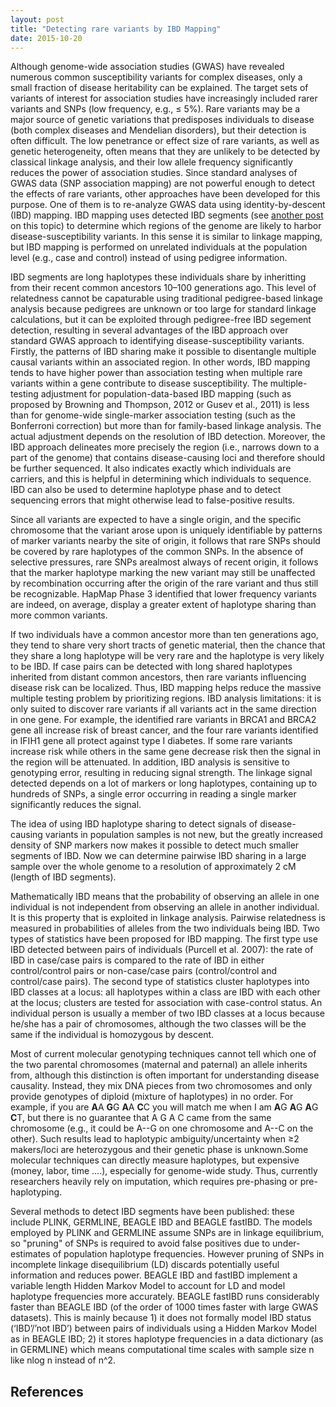 ```yaml
---
layout: post
title: "Detecting rare variants by IBD Mapping"
date: 2015-10-20
---
```

Although genome-wide association studies (GWAS) have revealed numerous common susceptibility variants for complex diseases, only a small fraction of disease heritability can be explained. The target sets of variants of interest for association studies have increasingly included rarer variants and SNPs (low frequency, e.g., ≤ 5%). Rare variants may be a major source of genetic variations that predisposes individuals to disease (both complex diseases and Mendelian disorders), but their detection is often difficult. The low penetrance or effect size of rare variants, as well as genetic heterogeneity, often means that they are unlikely to be detected by classical linkage analysis, and their low allele frequency significantly reduces the power of association studies. Since standard analyses of GWAS data (SNP association mapping) are not powerful enough to detect the effects of rare variants, other approaches have been developed for this purpose. One of them is to re-analyze GWAS data using identity-by-descent (IBD) mapping. IBD mapping uses detected IBD segments (see <a href="http://lybird300.github.io/2015/08/31/IBD-segment-detection.html">another post</a> on this topic) to determine which regions of the genome are likely to harbor disease-susceptibility variants. In this sense it is similar to linkage mapping, but IBD mapping is performed on unrelated individuals at the population level (e.g., case and control) instead of using pedigree information.

IBD segments are long haplotypes these individuals share by inheritting from their recent common ancestors 10–100 generations ago. This level of relatedness cannot be capaturable using traditional pedigree-based linkage analysis because pedigrees are unknown or too large for standard linkage calculations, but it can be exploited through pedigree-free IBD segement detection, resulting in several advantages of the IBD approach over standard GWAS approach to identifying disease-susceptibility variants. Firstly, the patterns of IBD sharing make it possible to disentangle multiple causal variants within an associated region. In other words, IBD mapping tends to have higher power than association testing when multiple rare variants within a gene contribute to disease susceptibility. The multiple-testing adjustment for population-data-based IBD mapping (such as proposed by Browning and Thompson, 2012 or Gusev et al., 2011) is less than for genome-wide single-marker association testing (such as the Bonferroni correction) but more than for family-based linkage analysis. The actual adjustment depends on the resolution of IBD detection. Moreover, the IBD approach delineates more precisely the region (i.e., narrows down to a part of the genome) that contains disease-causing loci and therefore should be further sequenced. It also indicates exactly which individuals are carriers, and this is helpful in determining which individuals to sequence. IBD can also be used to determine haplotype phase and to detect sequencing errors that might otherwise lead to false-positive results.

Since all variants are expected to have a single origin, and the specific chromosome that the variant arose upon is uniquely identifiable by patterns of marker variants nearby the site of origin, it follows that rare SNPs should be covered by rare haplotypes of the common SNPs. In the absence of selective pressures, rare SNPs arealmost always of recent origin, it follows that the marker haplotype marking the new variant may still be unaffected by recombination occurring after the origin of the rare variant and thus still be recognizable. HapMap Phase 3 identified that lower frequency variants are indeed, on average, display a greater extent of haplotype sharing than more common variants. 

If two individuals have a common ancestor more than ten generations ago, they tend to share very short tracts of genetic material, then the chance that they share a long haplotype will be very rare and the haplotype is very likely to be IBD. If case pairs can be detected with long shared haplotypes inherited from distant common ancestors, then rare variants influencing disease risk can be localized. Thus, IBD mapping helps reduce the massive multiple testing problem by prioritizing regions. IBD analysis limitations: it is only suited to discover rare variants if all variants act in the same direction in one gene. For example, the identified rare variants in BRCA1 and BRCA2 gene all increase risk of breast cancer, and the four rare variants identified in IFIH1 gene all protect against type I diabetes. If some rare variants increase risk while others in the same gene decrease risk then the signal in the region will be attenuated. In addition, IBD analysis is sensitive to genotyping error, resulting in reducing signal strength. The linkage signal detected depends on a lot of markers or long haplotypes, containing up to hundreds of SNPs, a single error occurring in reading a single marker significantly reduces the signal. 

The idea of using IBD haplotype sharing to detect signals of disease-causing variants in population samples is not new, but the greatly increased density of SNP markers now makes it possible to detect much smaller segments of IBD. Now we can determine pairwise IBD sharing in a large sample over the whole genome to a resolution of approximately 2 cM (length of IBD segments).

Mathematically IBD means that the probability of observing an allele in one individual is not independent from observing an allele in another individual. It is this property that is exploited in linkage analysis. Pairwise relatedness is measured in probabilities of alleles from the two individuals being IBD. Two types of statistics have been proposed for IBD mapping. The first type use IBD detected between pairs of individuals (Purcell et al. 2007): the rate of IBD in case/case pairs is compared to the rate of IBD in either control/control pairs or non-case/case pairs (control/control and control/case pairs). The second type of statistics cluster haplotypes into IBD classes at a locus: all haplotypes within a class are IBD with each other at the locus; clusters are tested for association with case-control status. An individual person is usually a member of two IBD classes at a locus because he/she has a pair of chromosomes, although the two classes will be the same if the individual is homozygous by descent. 

Most of current molecular genotyping techniques cannot tell which one of the two parental chromosomes (maternal and paternal) an allele inherits from, although this distinction is often important for understanding disease causality. Instead, they mix DNA pieces from two chromosomes and only provide genotypes of diploid (mixture of haplotypes) in no order. For example, if you are <b>A</b>A <b>G</b>G <b>A</b>A <b>C</b>C you will match me when I am <b>A</b>G <b>A</b>G <b>A</b>G <b>C</b>T, but there is no guarantee that A G A C came from the same chromosome (e.g., it could be A--G on one chromosome and A--C on the other). Such results lead to haplotypic ambiguity/uncertainty when ≥2 makers/loci are heterozygous and their genetic phase is unknown.Some molecular techniques can directly measure haplotypes, but expensive (money, labor, time ….), especially for genome-wide study. Thus, currently researchers heavily rely on imputation, which requires pre-phasing or pre-haplotyping.    

Several methods to detect IBD segments have been published: these include PLINK, GERMLINE, BEAGLE IBD and BEAGLE fastIBD. The models employed by PLINK and GERMLINE assume SNPs are in linkage equilibrium, so "pruning" of SNPs is required to avoid false positives due to under-estimates of population haplotype frequencies. However pruning of SNPs in incomplete linkage disequilibrium (LD) discards potentially useful information and reduces power. BEAGLE IBD and fastIBD implement a variable length Hidden Markov Model to account for LD and model haplotype frequencies more accurately. BEAGLE fastIBD runs considerably faster than BEAGLE IBD (of the order of 1000 times faster with large GWAS datasets). This is mainly because 1) it does not formally model IBD status (‘IBD’/’not IBD’) between pairs of individuals using a Hidden Markov Model as in BEAGLE IBD; 2) it stores haplotype frequencies in a data dictionary (as in GERMLINE) which means computational time scales with sample size n like nlog n instead of n^2. 

<h2>References</h2>
